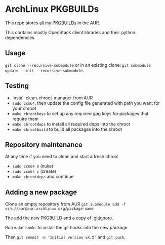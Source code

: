 ArchLinux PKGBUILDs
===================

This repo stores [all my PKGBUILDs](https://aur.archlinux.org/packages/?SeB=m&K=andybz) in the AUR.

This contains mostly OpenStack client libraries and their python dependencies.

Usage
-----
`git clone --recursive-submodule`
or in an existing clone:
`git submodule update --init --recursive-submodule`.

Testing
-------
 * Install clean-chroot-manager from AUR
 * `sudo ccm64`, then update the config file generated with path you want for your chroot
 * `make chrootkeys` to set up any required gpg keys for packages that require them
 * `make chrootdeps` to install all required deps into the chroot
 * `make chrootbuild` to build all packages into the chroot

Repository maintenance
----------------------
At any time if you need to clean and start a fresh chroot
 * `sudo ccm64 n` (nuke)
 * `sudo ccm64 c` (create)
 * `make chrootdeps` and continue

Adding a new package
--------------------
Clone an empty repository from AUR
`git submodule add -f ssh://aur@aur.archlinux.org/package-name`

The add the new PKGBUILD and a copy of .gitignore.

Run `make hooks` to install the git hooks into the new package.

Then `git commit -m 'Initial version vX.X'` and `git push`.
